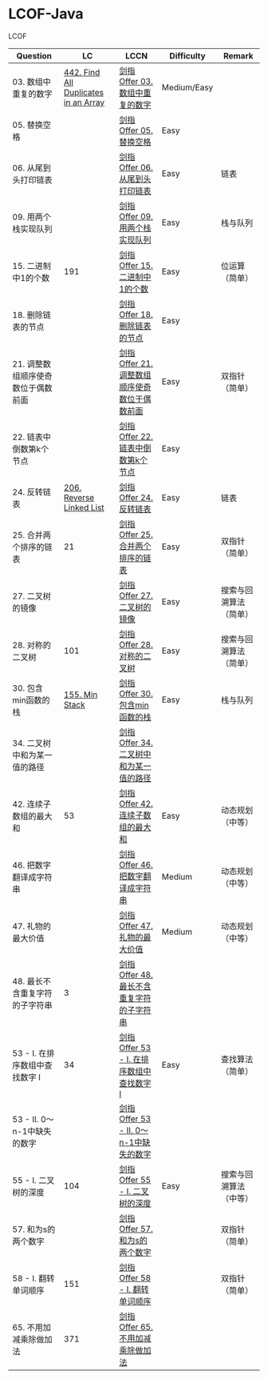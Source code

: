 # LCOF-Java

LCOF

| Question |  LC   |   LCCN    |   Difficulty   | Remark |
| -------- | ---- | ---- | ---- | -------- |
| 03. 数组中重复的数字 | [442. Find All Duplicates in an Array](https://leetcode.com/problems/find-all-duplicates-in-an-array/) | [剑指 Offer 03. 数组中重复的数字](https://leetcode-cn.com/problems/shu-zu-zhong-zhong-fu-de-shu-zi-lcof/) | Medium/Easy |  |
| 05. 替换空格 |  | [剑指 Offer 05. 替换空格](https://leetcode-cn.com/problems/ti-huan-kong-ge-lcof/) | Easy | |
| 06. 从尾到头打印链表 |  | [剑指 Offer 06. 从尾到头打印链表](https://leetcode-cn.com/problems/cong-wei-dao-tou-da-yin-lian-biao-lcof/) | Easy | 链表 |
| 09. 用两个栈实现队列 |      | [剑指 Offer 09. 用两个栈实现队列](https://leetcode-cn.com/problems/yong-liang-ge-zhan-shi-xian-dui-lie-lcof/) | Easy | 栈与队列 |
| 15. 二进制中1的个数 | 191 | [剑指 Offer 15. 二进制中1的个数](https://leetcode-cn.com/problems/er-jin-zhi-zhong-1de-ge-shu-lcof/) | Easy | 位运算（简单） |
| 18. 删除链表的节点 | | [剑指 Offer 18. 删除链表的节点](https://leetcode-cn.com/problems/shan-chu-lian-biao-de-jie-dian-lcof/) | Easy |  |
| 21. 调整数组顺序使奇数位于偶数前面 | | [剑指 Offer 21. 调整数组顺序使奇数位于偶数前面](https://leetcode-cn.com/problems/diao-zheng-shu-zu-shun-xu-shi-qi-shu-wei-yu-ou-shu-qian-mian-lcof/) | Easy | 双指针（简单） |
| 22. 链表中倒数第k个节点 | | [剑指 Offer 22. 链表中倒数第k个节点](https://leetcode-cn.com/problems/lian-biao-zhong-dao-shu-di-kge-jie-dian-lcof/) | Easy |  |
| 24. 反转链表 | [206. Reverse Linked List](https://leetcode.com/problems/reverse-linked-list/) | [剑指 Offer 24. 反转链表](https://leetcode-cn.com/problems/fan-zhuan-lian-biao-lcof/) | Easy | 链表 |
| 25. 合并两个排序的链表 | 21 | [剑指 Offer 25. 合并两个排序的链表](https://leetcode-cn.com/problems/he-bing-liang-ge-pai-xu-de-lian-biao-lcof/) | Easy | 双指针（简单） |
| 27. 二叉树的镜像 |  | [剑指 Offer 27. 二叉树的镜像](https://leetcode-cn.com/problems/er-cha-shu-de-jing-xiang-lcof/) | Easy | 搜索与回溯算法（简单） |
| 28. 对称的二叉树 | 101 | [剑指 Offer 28. 对称的二叉树](https://leetcode-cn.com/problems/dui-cheng-de-er-cha-shu-lcof/) | Easy | 搜索与回溯算法（简单） |
| 30. 包含min函数的栈 | [155. Min Stack](https://leetcode.com/problems/min-stack/) | [剑指 Offer 30. 包含min函数的栈](https://leetcode-cn.com/problems/bao-han-minhan-shu-de-zhan-lcof/) | Easy | 栈与队列 |
| 34. 二叉树中和为某一值的路径 |  | [剑指 Offer 34. 二叉树中和为某一值的路径](https://leetcode-cn.com/problems/er-cha-shu-zhong-he-wei-mou-yi-zhi-de-lu-jing-lcof/) |  |  |
| 42. 连续子数组的最大和 | 53 | [剑指 Offer 42. 连续子数组的最大和](https://leetcode-cn.com/problems/lian-xu-zi-shu-zu-de-zui-da-he-lcof/) | Easy | 动态规划（中等） |
| 46. 把数字翻译成字符串 |  | [剑指 Offer 46. 把数字翻译成字符串](https://leetcode-cn.com/problems/ba-shu-zi-fan-yi-cheng-zi-fu-chuan-lcof/) | Medium | 动态规划（中等） |
| 47. 礼物的最大价值 |  | [剑指 Offer 47. 礼物的最大价值](https://leetcode-cn.com/problems/li-wu-de-zui-da-jie-zhi-lcof/) | Medium | 动态规划（中等） |
| 48. 最长不含重复字符的子字符串 | 3 | [剑指 Offer 48. 最长不含重复字符的子字符串](https://leetcode-cn.com/problems/zui-chang-bu-han-zhong-fu-zi-fu-de-zi-zi-fu-chuan-lcof/) |  |  |
| 53 - I. 在排序数组中查找数字 I | 34 | [剑指 Offer 53 - I. 在排序数组中查找数字 I](https://leetcode-cn.com/problems/zai-pai-xu-shu-zu-zhong-cha-zhao-shu-zi-lcof/) | Easy | 查找算法（简单） |
| 53 - II. 0～n-1中缺失的数字 |  | [剑指 Offer 53 - II. 0～n-1中缺失的数字](https://leetcode-cn.com/problems/que-shi-de-shu-zi-lcof/) |  |  |
| 55 - I. 二叉树的深度 | 104 | [剑指 Offer 55 - I. 二叉树的深度](https://leetcode-cn.com/problems/er-cha-shu-de-shen-du-lcof/) | Easy | 搜索与回溯算法（中等） |
| 57. 和为s的两个数字 |  | [剑指 Offer 57. 和为s的两个数字](https://leetcode-cn.com/problems/he-wei-sde-liang-ge-shu-zi-lcof/) | | 双指针（简单） |
| 58 - I. 翻转单词顺序 | 151 | [剑指 Offer 58 - I. 翻转单词顺序](https://leetcode-cn.com/problems/fan-zhuan-dan-ci-shun-xu-lcof/) | | 双指针（简单） |
| 65. 不用加减乘除做加法 | 371 | [剑指 Offer 65. 不用加减乘除做加法](https://leetcode-cn.com/problems/bu-yong-jia-jian-cheng-chu-zuo-jia-fa-lcof/) | |  |

